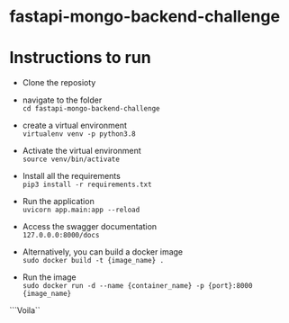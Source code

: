 # fastapi-mongo-backend-challenge  
  
# Instructions to run  
- Clone the reposioty  
- navigate to the folder  
  ```cd fastapi-mongo-backend-challenge```  
    
- create a virtual environment  
  ```virtualenv venv -p python3.8```  
    
- Activate the virtual environment  
  ```source venv/bin/activate```  
    
- Install all the requirements  
  ```pip3 install -r requirements.txt```  
  
- Run the application  
  ```uvicorn app.main:app --reload```  
  
- Access the swagger documentation  
  ```127.0.0.0:8000/docs```  
  
- Alternatively, you can build a docker image   
  ```sudo docker build -t {image_name} .```  
    
- Run the image  
  ```sudo docker run -d --name {container_name} -p {port}:8000 {image_name}```  
  

```Voila``
